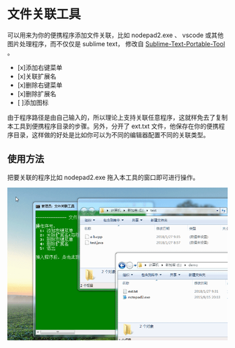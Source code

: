 # 文件关联工具
可以用来为你的便携程序添加文件关联，比如 nodepad2.exe 、 vscode 或其他图片处理程序，而不仅仅是 sublime text， 修改自 [Sublime-Text-Portable-Tool](https://github.com/loo2k/Sublime-Text-Portable-Tool) 。

- [x]添加右键菜单
- [x]关联扩展名
- [x]删除右键菜单
- [x]删除扩展名
- [ ]添加图标

由于程序路径是由自己输入的，所以理论上支持关联任意程序，这就样免去了复制本工具到便携程序目录的步骤。另外，分开了 ext.txt 文件，他保存在你的便携程序目录，这样做的好处是比如你可以为不同的编辑器配置不同的关联类型。

## 使用方法
把要关联的程序比如 nodepad2.exe 拖入本工具的窗口即可进行操作。

![](2018-01-27_09-46-45.gif)

